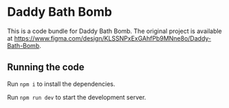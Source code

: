 
  # Daddy Bath Bomb

  This is a code bundle for Daddy Bath Bomb. The original project is available at https://www.figma.com/design/KLSSNPxExGAhfPb9MNne8o/Daddy-Bath-Bomb.

  ## Running the code

  Run `npm i` to install the dependencies.

  Run `npm run dev` to start the development server.
  